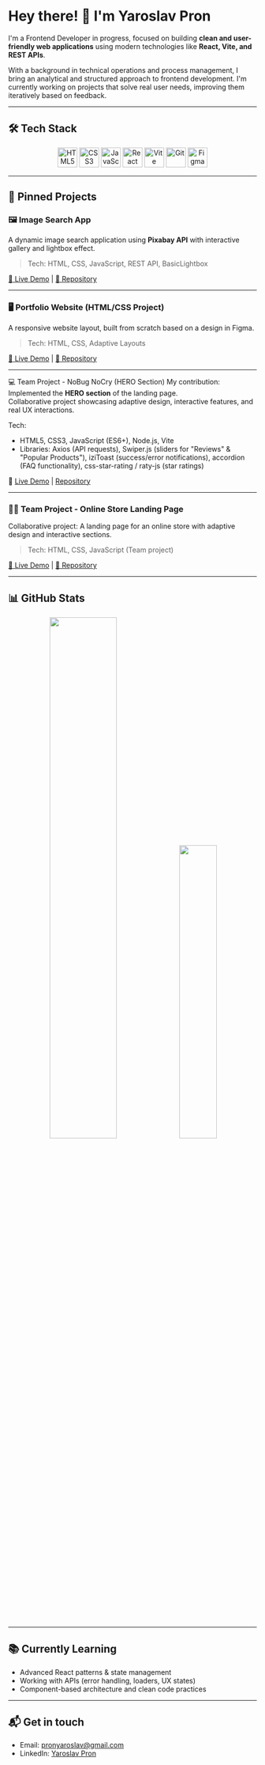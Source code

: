 # Hey there! 👋 I'm Yaroslav Pron

I'm a Frontend Developer in progress, focused on building **clean and user-friendly web applications** using modern technologies like **React, Vite, and REST APIs**.

With a background in technical operations and process management, I bring an analytical and structured approach to frontend development. I'm currently working on projects that solve real user needs, improving them iteratively based on feedback.

---

## 🛠 Tech Stack

<div align="center">
  <img src="https://cdn.jsdelivr.net/gh/devicons/devicon/icons/html5/html5-original.svg" width="40" alt="HTML5" />
  <img src="https://cdn.jsdelivr.net/gh/devicons/devicon/icons/css3/css3-original.svg" width="40" alt="CSS3" />
  <img src="https://cdn.jsdelivr.net/gh/devicons/devicon/icons/javascript/javascript-original.svg" width="40" alt="JavaScript" />
  <img src="https://cdn.jsdelivr.net/gh/devicons/devicon/icons/react/react-original.svg" width="40" alt="React" />
  <img src="https://cdn.jsdelivr.net/gh/devicons/devicon/icons/vite/vite-original.svg" width="40" alt="Vite" />
  <img src="https://cdn.jsdelivr.net/gh/devicons/devicon/icons/git/git-original.svg" width="40" alt="Git" />
  <img src="https://cdn.jsdelivr.net/gh/devicons/devicon/icons/figma/figma-original.svg" width="40" alt="Figma" />
</div>

---

## 🚀 Pinned Projects

### 🖼️ Image Search App
A dynamic image search application using **Pixabay API** with interactive gallery and lightbox effect.
> Tech: HTML, CSS, JavaScript, REST API, BasicLightbox

[🔗 Live Demo](https://yaroslav13-13.github.io/goit-js-hw-12/) | [📂 Repository](https://github.com/yaroslav13-13/goit-js-hw-12)

---

### 🖥️ Portfolio Website (HTML/CSS Project)
A responsive website layout, built from scratch based on a design in Figma.
> Tech: HTML, CSS, Adaptive Layouts

[🔗 Live Demo](https://yaroslav13-13.github.io/goit-markup-hw-06/) | [📂 Repository](https://github.com/yaroslav13-13/goit-markup-hw-06)

---

💻 Team Project - NoBug NoCry (HERO Section)
My contribution: Implemented the **HERO section** of the landing page.  
Collaborative project showcasing adaptive design, interactive features, and real UX interactions.

Tech: 
- HTML5, CSS3, JavaScript (ES6+), Node.js, Vite  
- Libraries: Axios (API requests), Swiper.js (sliders for "Reviews" & "Popular Products"), iziToast (success/error notifications), accordion (FAQ functionality), css-star-rating / raty-js (star ratings)
  
🔗 [Live Demo](https://stanislavnemch.github.io/project-nobug-nocry/) | [Repository](https://github.com/Yaroslav13-13/project-nobug-nocry)

---

### 👨‍💻 Team Project - Online Store Landing Page
Collaborative project: A landing page for an online store with adaptive design and interactive sections.
> Tech: HTML, CSS, JavaScript (Team project)

[🔗 Live Demo](https://xxleittoxx.github.io/project-group-07/) | [📂 Repository](https://github.com/Yaroslav13-13/project-group-07)

---

## 📊 GitHub Stats

<div align="center">
  <img src="https://github-readme-stats.vercel.app/api?username=yaroslav13-13&show_icons=true&theme=graywhite&hide_title=true" width="52%" />
  <img src="https://github-readme-stats.vercel.app/api/top-langs/?username=yaroslav13-13&layout=compact&theme=graywhite" width="39%" />
</div>

---

## 📚 Currently Learning
- Advanced React patterns & state management
- Working with APIs (error handling, loaders, UX states)
- Component-based architecture and clean code practices

---

## 📬 Get in touch
- Email: pronyaroslav@gmail.com
- LinkedIn: [Yaroslav Pron](https://www.linkedin.com/in/yaroslav-pron-270b26329/)
